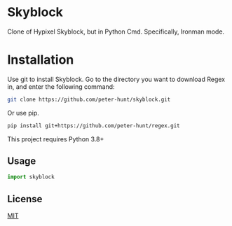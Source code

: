 # Skyblock

Clone of Hypixel Skyblock, but in Python Cmd.
Specifically, Ironman mode.

# Installation
Use git to install Skyblock.
Go to the directory you want to download Regex in, and enter the following command:

```bash
git clone https://github.com/peter-hunt/skyblock.git
```

Or use pip.

```bash
pip install git+https://github.com/peter-hunt/regex.git
```

This project requires Python 3.8+

## Usage
```python
import skyblock
```

## License
[MIT](LICENSE.txt)
